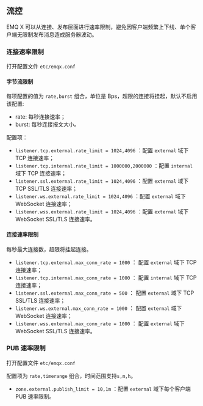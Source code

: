 ## 流控

EMQ X 可以从连接、发布层面进行速率限制，避免因客户端频繁上下线、单个客户端无限制发布消息造成服务器波动。

### 连接速率限制

打开配置文件 `etc/emqx.conf`

#### 字节流限制

每项配置的值为 `rate,burst` 组合，单位是 Bps，超限的连接将挂起，默认不启用该配置:
- rate: 每秒连接速率；
- burst: 每秒连接报文大小。

配置项：

- `listener.tcp.external.rate_limit = 1024,4096` ：配置 `external` 域下 TCP 连接速率；
- `listener.tcp.internal.rate_limit = 1000000,2000000` ：配置 `internal` 域下 TCP 连接速率；
- `listener.ssl.external.rate_limit = 1024,4096` ：配置 `external` 域下 TCP SSL/TLS 连接速率；
- `listener.ws.external.rate_limit = 1024,4096` ：配置 `external` 域下 WebSocket 连接速率；
- `listener.wss.external.rate_limit = 1024,4096` ：配置 `external` 域下 WebSocket SSL/TLS 连接速率。


#### 连接速率限制

每秒最大连接数，超限将挂起连接。

- `listener.tcp.external.max_conn_rate = 1000` ： 配置 `external` 域下 TCP 连接速率；
- `listener.tcp.internal.max_conn_rate = 1000` ： 配置 `internal` 域下 TCP 连接速率；
- `listener.ssl.external.max_conn_rate = 500` ： 配置 `external` 域下 TCP SSL/TLS 连接速率；
- `listener.ws.external.max_conn_rate = 1000` ： 配置 `external` 域下 WebSocket 连接速率；
- `listener.wss.external.max_conn_rate = 1000` ： 配置 `external` 域下 WebSocket SSL/TLS 连接速率。


### PUB 速率限制

打开配置文件 `etc/emqx.conf`

配置项为 `rate,timerange` 组合，时间范围支持`s,m,h`。

- `zone.external.publish_limit = 10,1m` ：配置 `external` 域下每个客户端 PUB 速率限制。

